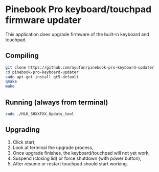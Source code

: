 # Pinebook Pro keyboard/touchpad firmware updater

This application does upgrade firmware of the built-in keyboard and touchpad.

## Compiling

```bash
git clone https://github.com/ayufan/pinebook-pro-keyboard-updater
cd pinebook-pro-keyboard-updater
sudo apt-get install qt5-default
qmake
make
```

## Running (always from terminal)

```bash
sudo ./HLK_SHXXFXX_Update_tool
```

## Upgrading

1. Click start,
2. Look at terminal the upgrade process,
3. Once upgrade finishes, the keyboard/touchpad will not yet work,
4. Suspend (closing lid) or force shutdown (with power button),
5. After resume or restart touchpad should start working.
